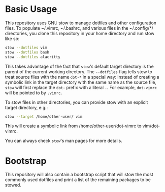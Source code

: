 # Basic Usage

This repository uses GNU stow to manage dotfiles and other configuration files. To populate ~/.vimrc, ~/.bashrc, and various files in the ~/.config/*/ directories, you clone this repository in your home directory and run stow like so:

```bash
stow --dotfiles vim
stow --dotfiles bash
stow --dotfiles alacritty
```

This takes advantage of the fact that `stow`'s default target directory is the parent of the current working directory. The `--dotfiles` flag tells stow to treat source files with the name `dot-*` in a special way: instead of creating a symbolic link in the target directory with the same name as the source file, `stow` will first replace the `dot-` prefix with a literal `.`. For example, `dot-vimrc` will be pointed to by `.vimrc`.

To stow files in other directories, you can provide stow with an explicit target directory, e.g.:

```bash
stow --target /home/other-user/ vim
```

This will create a symbolic link from /home/other-user/dot-vimrc to vim/dot-vimrc.

You can always check `stow`'s man pages for more details.

# Bootstrap

This repository will also contain a bootstrap script that will stow the most commonly used dotfiles and print a list of the remaining packages to be stowed.
